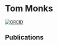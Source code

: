 # Tom Monks

[![ORCID](https://img.shields.io/badge/ORCID-0000--0003--2631--4481-brightgreen)](https://orcid.org/0000-0003-2631-4481)

## Publications

```{include} ../publications/thomas_monks_publications.txt
```